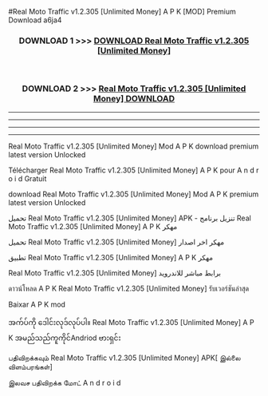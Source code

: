 #Real Moto Traffic v1.2.305  [Unlimited Money] A P K [MOD] Premium Download a6ja4



<div align="center">

<h3>DOWNLOAD 1 >>> <a href="https://teeasianyam.web.app?sq=Real Moto Traffic v1.2.305  [Unlimited Money]">DOWNLOAD Real Moto Traffic v1.2.305  [Unlimited Money] </a></h3><br>

<h3>DOWNLOAD 2 >>> <a href="https://teeasianyam.web.app?sq=Real Moto Traffic v1.2.305  [Unlimited Money] ">Real Moto Traffic v1.2.305  [Unlimited Money]  DOWNLOAD </a></h3>

</div>


----------------------------------------------------------

----------------------------------------------------------

----------------------------------------------------------

----------------------------------------------------------


Real Moto Traffic v1.2.305  [Unlimited Money]  Mod A P K download premium latest version Unlocked

Télécharger Real Moto Traffic v1.2.305  [Unlimited Money]  A P K pour A n d r o i d Gratuit

download Real Moto Traffic v1.2.305  [Unlimited Money]  Mod A P K premium latest version Unlocked

تحميل Real Moto Traffic v1.2.305  [Unlimited Money]  APK - تنزيل برنامج Real Moto Traffic v1.2.305  [Unlimited Money]  A P K مهكر

تحميل Real Moto Traffic v1.2.305  [Unlimited Money]  مهكر اخر اصدار

تطبيق Real Moto Traffic v1.2.305  [Unlimited Money]  A P K مهكر

Real Moto Traffic v1.2.305  [Unlimited Money]  برابط مباشر للاندرويد

ดาวน์โหลด A P K Real Moto Traffic v1.2.305  [Unlimited Money]  รับเวอร์ชันล่าสุด

Baixar A P K mod

အက်ပ်ကို ဒေါင်းလုဒ်လုပ်ပါ။ Real Moto Traffic v1.2.305  [Unlimited Money]  A P K အမည်သည်ကူကိုင်Andriod ဗားရှင်း

பதிவிறக்கவும் Real Moto Traffic v1.2.305  [Unlimited Money]  APK[ இல்லை விளம்பரங்கள்] 
 
இலவச பதிவிறக்க மோட் A n d r o i d



